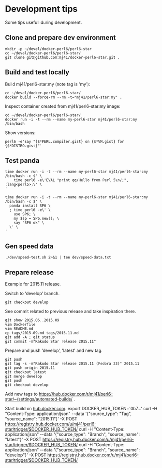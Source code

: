Development tips
================

Some tips usefull during development.

Clone and prepare dev environment
---------------------------------

    mkdir -p ~/devel/docker-perl6/perl6-star
    cd ~/devel/docker-perl6/perl6-star/
    git clone git@github.com:mj41/docker-perl6-star.git .

Build and test locally
----------------------

Build mj41/perl6-star:my (note tag is 'my'):

    cd ~/devel/docker-perl6/perl6-star/
    docker build --force-rm --rm -t="mj41/perl6-star:my" .

Inspect container created from mj41/perl6-star:my image:

    cd ~/devel/docker-perl6/perl6-star/
    docker run -i -t --rm --name my-perl6-star mj41/perl6-star:my /bin/bash

Show versions:

    perl6 -e'say "{$*PERL.compiler.gist} on {$*VM.gist} for {$*DISTRO.gist}"'

Test panda
----------

    time docker run -i -t --rm --name my-perl6-star mj41/perl6-star:my /bin/bash -c $' \
		time perl6 -e\'EVAL "print qq/Hello from Perl 5\n/;", :lang<perl5>;\' \
	'

    time docker run -i -t --rm --name my-perl6-star mj41/perl6-star:my /bin/bash -c $' \
      panda install SP6 \
      ; time perl6 -e\' \
        use SP6; \
        my $sp = SP6.new(); \
        say "SP6 ok" \
      \' \
    '

Gen speed data
--------------

    ./dev/speed-test.sh 2>&1 | tee dev/speed-data.txt

Prepare release
---------------

Example for 2015.11 release.

Switch to 'develop' branch.

    git checkout develop

See commit related to previous release and take inspiration there.

    git show 2015.06..2015.09
    vim Dockerfile
    vim README.md
    cp tags/2015.09.md tags/2015.11.md
    git add -A ; git status
    git commit -m"Rakudo Star release 2015.11"

Prepare and push 'develop', 'latest' and new tag.

    git push
    git tag -s -m"Rakudo Star release 2015.11 (Fedora 23)" 2015.11
    git push origin 2015.11
    git checkout latest
    git merge develop
    git push
    git checkout develop

Add new tags to https://hub.docker.com/r/mj41/perl6-star/~/settings/automated-builds/ .

Start build on [hub.docker.com](https://registry.hub.docker.com/u/mj41/perl6-star/).
	export DOCKER_HUB_TOKEN='0b7...'
	curl -H "Content-Type: application/json" --data '{"source_type": "Tag", "source_name": "2015.11"}'    -X POST https://registry.hub.docker.com/u/mj41/perl6-star/trigger/$DOCKER_HUB_TOKEN/
	curl -H "Content-Type: application/json" --data '{"source_type": "Branch", "source_name": "latest"}'  -X POST https://registry.hub.docker.com/u/mj41/perl6-star/trigger/$DOCKER_HUB_TOKEN/
	curl -H "Content-Type: application/json" --data '{"source_type": "Branch", "source_name": "develop"}' -X POST https://registry.hub.docker.com/u/mj41/perl6-star/trigger/$DOCKER_HUB_TOKEN/
